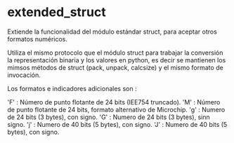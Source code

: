 # extended_struct
Extiende la funcionalidad del módulo estándar struct, para aceptar otros formatos numéricos.

Utiliza el mismo protocolo que el módulo struct para trabajar la conversión la representación binaria y los valores en python, 
es decir se mantienen los mimsos métodos de struct (pack, unpack, calcsize) y el mismo formato de invocación.

Los formatos e indicadores adicionales son :

  'F' : Número de punto flotante de 24 bits (IEE754 truncado).
  'M' : Número de punto flotante de 24 bits, formato alternativo de Microchip.
  'g' : Numero de 24 bits (3 bytes), con signo.
  'G' : Numero de 24 bits (3 bytes), sinn signo.
  'j' : Numero de 40 bits (5 bytes), con signo.
  'J' : Numero de 40 bits (5 bytes), con signo.
